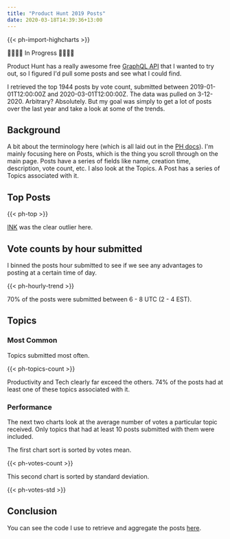 ```yaml
---
title: "Product Hunt 2019 Posts"
date: 2020-03-18T14:39:36+13:00
---
```


{{< ph-import-highcharts >}}

🚧🚧🚧🚧 In Progress 🚧🚧🚧🚧

Product Hunt has a really awesome free [GraphQL API](https://api.producthunt.com/v2/docs) that I wanted to try out, so I figured I'd pull some posts and see what I could find.

I retrieved the top 1944 posts by vote count, submitted between 2019-01-01T12:00:00Z and 2020-03-01T12:00:00Z. The data was pulled on 3-12-2020. Arbitrary? Absolutely. But my goal was simply to get a lot of posts over the last year and take a look at some of the trends.

## Background

A bit about the terminology here (which is all laid out in the [PH docs](https://api.producthunt.com/v2/docs)). I'm mainly focusing here on Posts, which is the thing you scroll through on the main page. Posts have a series of fields like name, creation time, description, vote count, etc. I also look at the Topics. A Post has a series of Topics associated with it.

## Top Posts

{{< ph-top >}}

[INK](https://www.producthunt.com/posts/ink-1c962f43-e6e2-4291-942f-6090712bf2b6) was the clear outlier here.

## Vote counts by hour submitted

I binned the posts hour submitted to see if we see any advantages to posting at a certain time of day.

{{< ph-hourly-trend >}}

70% of the posts were submitted between 6 - 8 UTC (2 - 4 EST).

## Topics

### Most Common

Topics submitted most often.

{{< ph-topics-count >}}

Productivity and Tech clearly far exceed the others. 74% of the posts had at least one of these topics associated with it.

### Performance

The next two charts look at the average number of votes a particular topic received. Only topics that had at least 10 posts submitted with them were included.

The first chart sort is sorted by votes mean.

{{< ph-votes-count >}}

This second chart is sorted by standard deviation.

{{< ph-votes-std >}}

## Conclusion

You can see the code I use to retrieve and aggregate the posts [here](https://github.com/hwustrack/ph-queries).